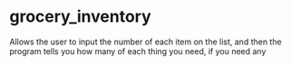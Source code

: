 # grocery_inventory
Allows the user to input the number of each item on the list, and then the program tells you how many of each thing you need, if you need any
